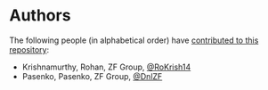 # Authors

The following people (in alphabetical order) have [contributed to this repository](https://github.com/eclipse-tractusx/sig-security/graphs/contributors):

* Krishnamurthy, Rohan, ZF Group, [@RoKrish14](https://github.com/RoKrish14)
* Pasenko, Pasenko, ZF Group, [@DnlZF](https://github.com/DnlZF)
